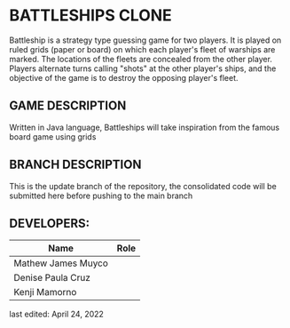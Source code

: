 # BATTLESHIPS CLONE
Battleship is a strategy type guessing game for two players. It is played on ruled grids (paper or board) on which each player's fleet of warships are marked. The locations of the fleets are concealed from the other player. Players alternate turns calling "shots" at the other player's ships, and the objective of the game is to destroy the opposing player's fleet.

## GAME DESCRIPTION
Written in Java language, Battleships will take inspiration from the famous board game using grids

## BRANCH DESCRIPTION
This is the update branch of the repository, the consolidated code will be submitted here before pushing to the main branch


## DEVELOPERS:
| Name  | Role |
| ------------- | ------------- |
| Mathew James Muyco  |   |
| Denise Paula Cruz  |   |
| Kenji Mamorno  |   |

last edited: April 24, 2022
